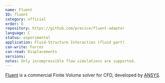 ```yaml
---
name: Fluent
ID: fluent
category: official
order: 6
repository: https://github.com/precice/fluent-adapter
language: C
status: experimental
application: Fluid-Structure Interaction (fluid part)
can-write: Forces
can-read: Displacements
versions:
notes: Only incompressible flow simulations are supported.
---
```


[Fluent](https://www.ansys.com/products/fluids/ansys-fluent) is a commercial Finite Volume solver for CFD, developed by [ANSYS](https://www.ansys.com/).
